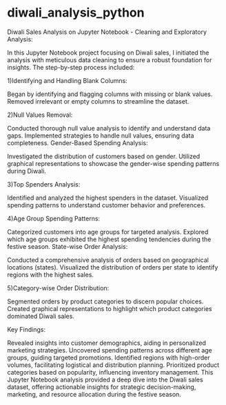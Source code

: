 # diwali_analysis_python
Diwali Sales Analysis on Jupyter Notebook - Cleaning and Exploratory Analysis:

In this Jupyter Notebook project focusing on Diwali sales, I initiated the analysis with meticulous data cleaning to ensure a robust foundation for insights. The step-by-step process included:

1)Identifying and Handling Blank Columns:

Began by identifying and flagging columns with missing or blank values.
Removed irrelevant or empty columns to streamline the dataset.


2)Null Values Removal:

Conducted thorough null value analysis to identify and understand data gaps.
Implemented strategies to handle null values, ensuring data completeness.
Gender-Based Spending Analysis:

Investigated the distribution of customers based on gender.
Utilized graphical representations to showcase the gender-wise spending patterns during Diwali.


3)Top Spenders Analysis:

Identified and analyzed the highest spenders in the dataset.
Visualized spending patterns to understand customer behavior and preferences.


4)Age Group Spending Patterns:

Categorized customers into age groups for targeted analysis.
Explored which age groups exhibited the highest spending tendencies during the festive season.
State-wise Order Analysis:

Conducted a comprehensive analysis of orders based on geographical locations (states).
Visualized the distribution of orders per state to identify regions with the highest sales.


5)Category-wise Order Distribution:

Segmented orders by product categories to discern popular choices.
Created graphical representations to highlight which product categories dominated Diwali sales.


Key Findings:

Revealed insights into customer demographics, aiding in personalized marketing strategies.
Uncovered spending patterns across different age groups, guiding targeted promotions.
Identified regions with high-order volumes, facilitating logistical and distribution planning.
Prioritized product categories based on popularity, influencing inventory management.
This Jupyter Notebook analysis provided a deep dive into the Diwali sales dataset, offering actionable insights for strategic decision-making, marketing, and resource allocation during the festive season.
